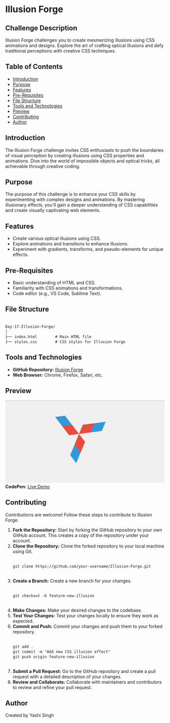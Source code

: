 <h1>Illusion Forge</h1>

<h2>Challenge Description</h2>
<p>Illusion Forge challenges you to create mesmerizing illusions using CSS animations and designs. Explore the art of crafting optical illusions and defy traditional perceptions with creative CSS techniques.</p>

<h2>Table of Contents</h2>
<ul>
    <li><a href="#introduction">Introduction</a></li>
    <li><a href="#purpose">Purpose</a></li>
    <li><a href="#features">Features</a></li>
    <li><a href="#pre-requisites">Pre-Requisites</a></li>
    <li><a href="#file-structure">File Structure</a></li>
    <li><a href="#tools-and-technologies">Tools and Technologies</a></li>
    <li><a href="#preview">Preview</a></li>
    <li><a href="#contributing">Contributing</a></li>
    <li><a href="#author">Author</a></li>
</ul>

<h2 id="introduction">Introduction</h2>
<p>The Illusion Forge challenge invites CSS enthusiasts to push the boundaries of visual perception by creating illusions using CSS properties and animations. Dive into the world of impossible objects and optical tricks, all achievable through creative coding.</p>

<h2 id="purpose">Purpose</h2>
<p>The purpose of this challenge is to enhance your CSS skills by experimenting with complex designs and animations. By mastering illusionary effects, you'll gain a deeper understanding of CSS capabilities and create visually captivating web elements.</p>

<h2 id="features">Features</h2>
<ul>
    <li>Create various optical illusions using CSS.</li>
    <li>Explore animations and transitions to enhance illusions.</li>
    <li>Experiment with gradients, transforms, and pseudo-elements for unique effects.</li>
</ul>

<h2 id="pre-requisites">Pre-Requisites</h2>
<ul>
    <li>Basic understanding of HTML and CSS.</li>
    <li>Familiarity with CSS animations and transformations.</li>
    <li>Code editor (e.g., VS Code, Sublime Text).</li>
</ul>

<h2 id="file-structure">File Structure</h2>
<pre><code>
Day-17-Illusion-Forge/
│
├── index.html        # Main HTML file
├── styles.css        # CSS styles for Illusion Forge
</code></pre>

<h2 id="tools-and-technologies">Tools and Technologies</h2>
<ul>
    <li><strong>GitHub Repository:</strong> <a href="http://127.0.0.1:5500/code/Day-17-Illusion-Forge/">Illusion Forge</a></li>
    <li><strong>Web Browser:</strong> Chrome, Firefox, Safari, etc.</li>
</ul>

<h2 id="preview">Preview</h2>
<img src="Preview.png" alt="Illusion Forge Preview">
<strong>CodePen:</strong> <a href="https://codepen.io/Yashi-the-lessful/pen/pomBxpj">Live Demo</a>

<h2 id="contributing">Contributing</h2>
<p>Contributions are welcome! Follow these steps to contribute to Illusion Forge:</p>
<ol>
    <li><strong>Fork the Repository:</strong> Start by forking the GitHub repository to your own GitHub account. This creates a copy of the repository under your account.</li>
    <li><strong>Clone the Repository:</strong> Clone the forked repository to your local machine using Git.</li>
    <pre><code>
git clone https://github.com/your-username/Illusion-Forge.git
    </code></pre>
    <li><strong>Create a Branch:</strong> Create a new branch for your changes.</li>
    <pre><code>
git checkout -b feature-new-illusion
    </code></pre>
    <li><strong>Make Changes:</strong> Make your desired changes to the codebase.</li>
    <li><strong>Test Your Changes:</strong> Test your changes locally to ensure they work as expected.</li>
    <li><strong>Commit and Push:</strong> Commit your changes and push them to your forked repository.</li>
    <pre><code>
git add .
git commit -m "Add new CSS illusion effect"
git push origin feature-new-illusion
    </code></pre>
    <li><strong>Submit a Pull Request:</strong> Go to the GitHub repository and create a pull request with a detailed description of your changes.</li>
    <li><strong>Review and Collaborate:</strong> Collaborate with maintainers and contributors to review and refine your pull request.</li>
</ol>

<h2 id="author">Author</h2>
<p>Created by Yashi Singh</p>
